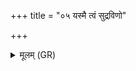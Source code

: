 +++
title = "०५ यस्मै त्वं सुद्रविणो"

+++
<details><summary>मूलम् (GR)</summary>

यस्मै त्वं सुद्रविणो ददाशो  
ऽनागास् त्वम् अदिते सर्वताता ।  
यं भद्रेण शवसा चोदयासि  
प्रजावन्तो राधसा ते स्याम ॥
</details>